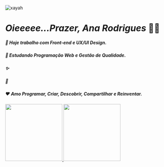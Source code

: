 ![xayah](https://github.com/MidnihtWolf/MyProfile/blob/main/1522261236_tumblr_ood6wq1Snd1u3m82jo1_400.gif)

# *Oieeeee...Prazer, Ana Rodrigues* 🥰🖖

##### 💼 Hoje trabalho com *Front-end* e *UX/UI Design*.
##### 🚀 Estudando *Programação Web* e *Gestão de Qualidade*.
##### ✨ 
##### 🤗
##### ❤ Amo *Programar, Criar, Descobrir, Compartilhar e Reinventar*.

<div>
  <a href="https://github.com/MidnightWolf15">
  <img height="180em" src="https://github-readme-stats.vercel.app/api?username=anarodrigues&show_icons=true&theme=cobalt&include_all_commits=true&count_private=true"/>
  <img height="180em" src="https://github-readme-stats.vercel.app/api/top-langs/?username=anarodrigues&layout=compact&langs_count=7&theme=cobalt"/>
</div>
  
